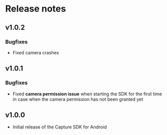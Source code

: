 # Release notes

## v1.0.2

### Bugfixes

- Fixed camera crashes

## v1.0.1

### Bugfixes

- Fixed **camera permission issue** when starting the SDK for the first time in case when the camera permission has not been granted yet


## v1.0.0

- Initial release of the Capture SDK for Android